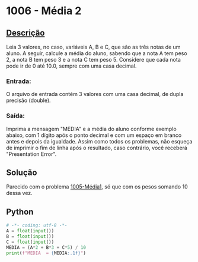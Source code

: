# 1006 - Média 2

## [Descrição](https://www.beecrowd.com.br/judge/pt/problems/view/1006)

Leia 3 valores, no caso, variáveis A, B e C, que são as três notas de um aluno. A seguir, calcule a média do aluno, sabendo que a nota A tem peso 2, a nota B tem peso 3 e a nota C tem peso 5. Considere que cada nota pode ir de 0 até 10.0, sempre com uma casa decimal.

### Entrada:
O arquivo de entrada contém 3 valores com uma casa decimal, de dupla precisão (double).

### Saída:
Imprima a mensagem "MEDIA" e a média do aluno conforme exemplo abaixo, com 1 dígito após o ponto decimal e com um espaço em branco antes e depois da igualdade. Assim como todos os problemas, não esqueça de imprimir o fim de linha após o resultado, caso contrário, você receberá "Presentation Error".

## Solução

Parecido com o problema [1005-Média1](../1005-Média1), só que com os pesos somando 10 dessa vez.

## Python

```Python
# -*- coding: utf-8 -*-
A = float(input())
B = float(input())
C = float(input())
MEDIA = (A*2 + B*3 + C*5) / 10
print(f"MEDIA  = {MEDIA:.1f}")
```

